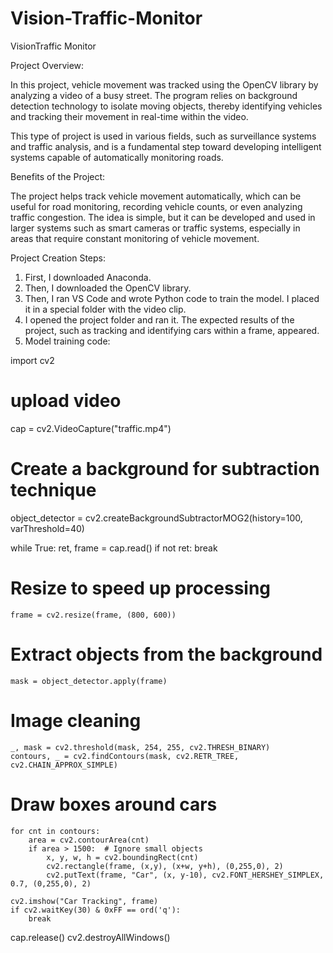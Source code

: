 # Vision-Traffic-Monitor
VisionTraffic Monitor

Project Overview:

In this project, vehicle movement was tracked using the OpenCV library by analyzing a video of a busy street. The program relies on background detection technology to isolate moving objects, thereby identifying vehicles and tracking their movement in real-time within the video.

This type of project is used in various fields, such as surveillance systems and traffic analysis, and is a fundamental step toward developing intelligent systems capable of automatically monitoring roads.

Benefits of the Project:

The project helps track vehicle movement automatically, which can be useful for road monitoring, recording vehicle counts, or even analyzing traffic congestion. The idea is simple, but it can be developed and used in larger systems such as smart cameras or traffic systems, especially in areas that require constant monitoring of vehicle movement.

Project Creation Steps:

1. First, I downloaded Anaconda.
2. Then, I downloaded the OpenCV library.
3. Then, I ran VS Code and wrote Python code to train the model. I placed it in a special folder with the video clip.
4. I opened the project folder and ran it. The expected results of the project, such as tracking and identifying cars within a frame, appeared.
5. Model training code:

import cv2

# upload video 
cap = cv2.VideoCapture("traffic.mp4")

# Create a background for subtraction technique
object_detector = cv2.createBackgroundSubtractorMOG2(history=100, varThreshold=40)

while True:
    ret, frame = cap.read()
    if not ret:
        break

  # Resize to speed up processing
    frame = cv2.resize(frame, (800, 600))

  # Extract objects from the background
    mask = object_detector.apply(frame)

  # Image cleaning
    _, mask = cv2.threshold(mask, 254, 255, cv2.THRESH_BINARY)
    contours, _ = cv2.findContours(mask, cv2.RETR_TREE, cv2.CHAIN_APPROX_SIMPLE)

  # Draw boxes around cars
    for cnt in contours:
        area = cv2.contourArea(cnt)
        if area > 1500:  # Ignore small objects
            x, y, w, h = cv2.boundingRect(cnt)
            cv2.rectangle(frame, (x,y), (x+w, y+h), (0,255,0), 2)
            cv2.putText(frame, "Car", (x, y-10), cv2.FONT_HERSHEY_SIMPLEX, 0.7, (0,255,0), 2)

    cv2.imshow("Car Tracking", frame)
    if cv2.waitKey(30) & 0xFF == ord('q'):
        break

cap.release()
cv2.destroyAllWindows()
